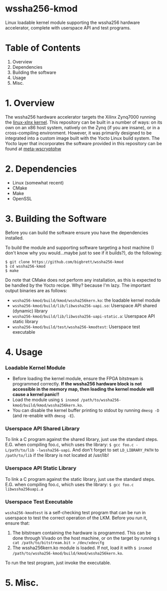 # wssha256-kmod
Linux loadable kernel module supporting the wssha256 hardware accelerator, complete with userspace API and test programs. 

# Table of Contents
1. Overview
2. Dependencies 
3. Building the software
4. Usage
5. Misc.

# 1. Overview 
The wssha256 hardware accelerator targets the Xilinx Zynq7000 running the [linux-xlnx kernel](https://github.com/Xilinx/linux-xlnx "linux-xlnx"). This repository can be built in a number of ways: on its own on an x86 host system, natively on the Zynq (if you are insane), or in a cross-compiling environment. However, it was primarily designed to be integrated into a custom image built with the Yocto Linux build system. The Yocto layer that incorporates the software provided in this
repository can be found at [meta-wscryptohw](https://github.com/bigbrett/meta-wscryptohw "meta-wscryptohw")

# 2. Dependencies
* Linux (somewhat recent)
* CMake 
* Make 
* OpenSSL 

# 3. Building the Software
Before you can build the software ensure you have the dependencies installed.  

To build the module and supporting software targeting a host machine (I don't know why you would...maybe just to see if it builds?), do the following: 
```
$ git clone https://github.com/bigbrett/wssha256-kmod
$ cd wssha256-kmod
$ make
```
Do note that CMake does not perform any installation, as this is expected to be handled by the Yocto recipe. Why? because I'm lazy. The important output binaries are as follows:
* `wssha256-kmod/build/kmod/wssha256kern.ko`:           the loadable kernel module
* `wssha256-kmod/build/lib/libwssha256-uapi.so`:        Userspace API shared (dynamic) library 
* `wssha256-kmod/build/lib/libwssha256-uapi-static.a`:  Userspace API static library
* `wssha256-kmod/build/test/wssha256-kmodtest`:         Userspace test executable

# 4. Usage 
### Loadable Kernel Module
* Before loading the kernel module, ensure the FPGA bitstream is programmed correctly. **If the wssha256 hardware block is not accessible in the memory map, then loading the kernel module will cause a kernel panic!!**
* Load the module using `$ insmod /path/to/wssha256-kmod/build/kmod/wssha256kern.ko`. 
* You can disable the kernel buffer printing to stdout by running `dmesg -D` (and re-enable with `dmesg -E`). 

### Userspace API Shared Library 
To link a C program against the shared library, just use the standard steps. E.G. when compiling foo.c, which uses the library: `$ gcc foo.c -L/path/to/lib -lwssha256-uapi`. And don't forget to set `LD_LIBRARY_PATH` to `/path/to/lib` if the library is not located at /usr/lib!

### Userspace API Static Library 
To link a C program against the static library, just use the standard steps. E.G. when compiling foo.c, which uses the library: `$ gcc foo.c libwssha256uapi.a`

### Userspace Test Executable
`wssha256-kmodtest` is a self-checking test program that can be run in userspace to test the correct operation of the LKM. Before you run it, ensure that:
1. The bitstream containing the hardware is programmed. This can be done through Vivado on the host machine, or on the target by running `$ cat /path/to/bitstream.bit > /dev/xdevcfg`
2. The wssha256kern.ko module is loaded. If not, load it with `$ insmod /path/to/wssha256-kmod/build/kmod/wssha256kern.ko`. 

To run the test program, just invoke the executable.

# 5. Misc. 

